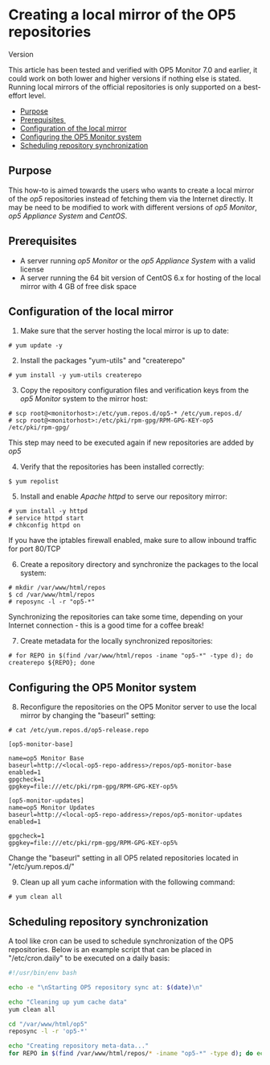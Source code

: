 # Creating a local mirror of the OP5 repositories

Version

This article has been tested and verified with OP5 Monitor 7.0 and earlier, it could work on both lower and higher versions if nothing else is stated. Running local mirrors of the official repositories is only supported on a best-effort level.

- [Purpose](#Creatingalocalmirroroftheop5repositories-Purpose)
- [Prerequisites ](#Creatingalocalmirroroftheop5repositories-Prerequisites)
- [Configuration of the local mirror](#Creatingalocalmirroroftheop5repositories-Configurationofthelocalmirror)
- [Configuring the OP5 Monitor system](#Creatingalocalmirroroftheop5repositories-Configuringtheop5Monitorsystem)
- [Scheduling repository synchronization](#Creatingalocalmirroroftheop5repositories-Schedulingrepositorysynchronization)

## Purpose

This how-to is aimed towards the users who wants to create a local mirror of the *op5* repositories instead of fetching them via the Internet directly.
It may be need to be modified to work with different versions of *op5 Monitor*, *op5 Appliance System* and *CentOS*.

## Prerequisites

- A server running *op5 Monitor* or the *op5 Appliance System* with a valid license
- A server running the 64 bit version of CentOS 6.x for hosting of the local mirror with 4 GB of free disk space

## Configuration of the local mirror

1. Make sure that the server hosting the local mirror is up to date:

``` {.text data-syntaxhighlighter-params="brush: text; gutter: false; theme: Confluence" data-theme="Confluence" style="brush: text; gutter: false; theme: Confluence"}
# yum update -y
```

2. Install the packages "yum-utils" and "createrepo"

``` {.text data-syntaxhighlighter-params="brush: text; gutter: false; theme: Confluence" data-theme="Confluence" style="brush: text; gutter: false; theme: Confluence"}
# yum install -y yum-utils createrepo
```

3. Copy the repository configuration files and verification keys from the *op5 Monitor* system to the mirror host:

``` {.text data-syntaxhighlighter-params="brush: text; gutter: false; theme: Confluence" data-theme="Confluence" style="brush: text; gutter: false; theme: Confluence"}
# scp root@<monitorhost>:/etc/yum.repos.d/op5-* /etc/yum.repos.d/
# scp root@<monitorhost>:/etc/pki/rpm-gpg/RPM-GPG-KEY-op5 /etc/pki/rpm-gpg/
```

This step may need to be executed again if new repositories are added by *op5*

4. Verify that the repositories has been installed correctly:

``` {.text data-syntaxhighlighter-params="brush: text; gutter: false; theme: Confluence" data-theme="Confluence" style="brush: text; gutter: false; theme: Confluence"}
$ yum repolist
```

5. Install and enable *Apache httpd* to serve our repository mirror:

``` {.text data-syntaxhighlighter-params="brush: text; gutter: false; theme: Confluence" data-theme="Confluence" style="brush: text; gutter: false; theme: Confluence"}
# yum install -y httpd
# service httpd start
# chkconfig httpd on
```

If you have the iptables firewall enabled, make sure to allow inbound traffic for port 80/TCP

6. Create a repository directory and synchronize the packages to the local system:

``` {.text data-syntaxhighlighter-params="brush: text; gutter: false; theme: Confluence" data-theme="Confluence" style="brush: text; gutter: false; theme: Confluence"}
# mkdir /var/www/html/repos
$ cd /var/www/html/repos
# reposync -l -r "op5-*"
```

Synchronizing the repositories can take some time, depending on your Internet connection - this is a good time for a coffee break!

7. Create metadata for the locally synchronized repositories:

``` {.text data-syntaxhighlighter-params="brush: text; gutter: false; theme: Confluence" data-theme="Confluence" style="brush: text; gutter: false; theme: Confluence"}
# for REPO in $(find /var/www/html/repos -iname "op5-*" -type d); do createrepo ${REPO}; done
```

## Configuring the OP5 Monitor system

8. Reconfigure the repositories on the OP5 Monitor server to use the local mirror by changing the "baseurl" setting:

``` {.text data-syntaxhighlighter-params="brush: text; gutter: false; theme: Confluence" data-theme="Confluence" style="brush: text; gutter: false; theme: Confluence"}
# cat /etc/yum.repos.d/op5-release.repo

[op5-monitor-base]

name=op5 Monitor Base
baseurl=http://<local-op5-repo-address>/repos/op5-monitor-base
enabled=1
gpgcheck=1
gpgkey=file:///etc/pki/rpm-gpg/RPM-GPG-KEY-op5%

[op5-monitor-updates]
name=op5 Monitor Updates
baseurl=http://<local-op5-repo-address>/repos/op5-monitor-updates
enabled=1

gpgcheck=1
gpgkey=file:///etc/pki/rpm-gpg/RPM-GPG-KEY-op5%
```

Change the "baseurl" setting in all OP5 related repositories located in "/etc/yum.repos.d/"

9. Clean up all yum cache information with the following command:

``` {.text data-syntaxhighlighter-params="brush: text; gutter: false; theme: Confluence" data-theme="Confluence" style="brush: text; gutter: false; theme: Confluence"}
# yum clean all
```

## Scheduling repository synchronization

A tool like cron can be used to schedule synchronization of the OP5 repositories.
Below is an example script that can be placed in "/etc/cron.daily" to be executed on a daily basis:

``` {.bash data-syntaxhighlighter-params="brush: bash; gutter: true; theme: Confluence" data-theme="Confluence" style="brush: bash; gutter: true; theme: Confluence"}
#!/usr/bin/env bash

echo -e "\nStarting OP5 repository sync at: $(date)\n"

echo "Cleaning up yum cache data"
yum clean all

cd "/var/www/html/op5"
reposync -l -r 'op5-*'

echo "Creating repository meta-data..."
for REPO in $(find /var/www/html/repos/* -iname "op5-*" -type d); do echo "Creating repo in ${REPO}"; createrepo ${REPO}; done
```
